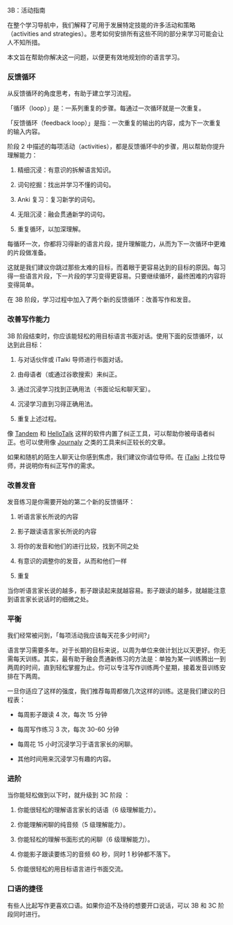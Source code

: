 3B：活动指南

在整个学习导航中，我们解释了可用于发展特定技能的许多活动和策略（activities and strategies）。思考如何安排所有这些不同的部分来学习可能会让人不知所措。

本文旨在帮助你解决这一问题，以便更有效地规划你的语言学习。

### 反馈循环

从反馈循环的角度思考，有助于建立学习流程。

「循环（loop）」是：一系列重复的步骤。每通过一次循环就是一次重复。

「反馈循环（feedback loop）」是指：一次重复的输出的内容，成为下一次重复的输入内容。

阶段 2 中描述的每项活动（activities），都是反馈循环中的步骤，用以帮助你提升理解能力：

1. 精细沉浸：有意识的拆解语言知识。

2. 词句挖掘：找出并学习不懂的词句。

3. Anki 复习：复习新学的词句。

4. 无阻沉浸：融会贯通新学的词句。

5. 重复循环，以加深理解。

每循环一次，你都将习得新的语言片段，提升理解能力，从而为下一次循环中更难的片段做准备。

这就是我们建议你跳过那些太难的目标，而着眼于更容易达到的目标的原因。每习得一些语言片段，下一片段的学习变得更容易。只要继续循环，最终困难的内容将变得简单。

在 3B 阶段，学习过程中加入了两个新的反馈循环：改善写作和发音。

### 改善写作能力

3B 阶段结束时，你应该能轻松的用目标语言书面对话。使用下面的反馈循环，以达到此目标：

1. 与对话伙伴或 iTalki 导师进行书面对话。

2. 由母语者（或通过谷歌搜索）来纠正。

3. 通过沉浸学习找到正确用法（书面论坛和聊天室）。

4. 沉浸学习直到习得正确用法。

5. 重复上述过程。

像 [Tandem](https://www.tandem.net/) 和 [HelloTalk](https://brc.hellotalk.com/refold) 这样的软件内置了纠正工具，可以帮助你被母语者纠正。也可以使用像 [Journaly](http://journaly.com/) 之类的工具来纠正较长的文章。

如果和随机的陌生人聊天让你感到焦虑，我们建议你请位导师。在 [iTalki](http://go.italki.com/refold) 上找位导师，并说明你有纠正写作的需求。

### 改善发音

发音练习是你需要开始的第二个新的反馈循环：

1. 听语言家长所说的内容

2. 影子跟读语言家长所说的内容

3. 将你的发音和他们的进行比较，找到不同之处

4. 有意识的调整你的发音，从而和他们一样

5. 重复

当你听语言家长说的越多，影子跟读起来就越容易。影子跟读的越多，就越能注意到语言家长说话时的细微之处。

### 平衡

我们经常被问到，「每项活动我应该每天花多少时间?」

语言学习需要多年。对于长期的目标来说，以周为单位来做计划比以天更好。你无需每天训练。其实，最有助于融会贯通新练习的方法是：单独为某一训练腾出一到两周的时间，直到轻松掌握为止。你可以专注写作训练两个星期，接着发音训练安排在下两周。

一旦你适应了这样的强度，我们推荐每周都做几次这样的训练。这是我们建议的日程表：

- 每周影子跟读 4 次，每次 15 分钟

- 每周写作练习 3 次，每次 30-60 分钟

- 每周花 15 小时沉浸学习于语言家长的闲聊。

- 其他时间用来沉浸学习有趣的内容。

### 进阶

当你能轻松做到以下时，就升级到 3C 阶段 ：

1. 你能很轻松的理解语言家长的话语（6 级理解能力）。

2. 你能理解闲聊的纯音频（5 级理解能力）。

3. 你能轻松的理解书面形式的闲聊（6 级理解能力）。

4. 你能影子跟读要练习的音频 60 秒，同时 1 秒钟都不落下。

5. 你能很轻松的用目标语言进行书面交流。

### 口语的捷径

有些人比起写作更喜欢口语。如果你迫不及待的想要开口说话，可以 3B 和 3C 阶段同时进行。